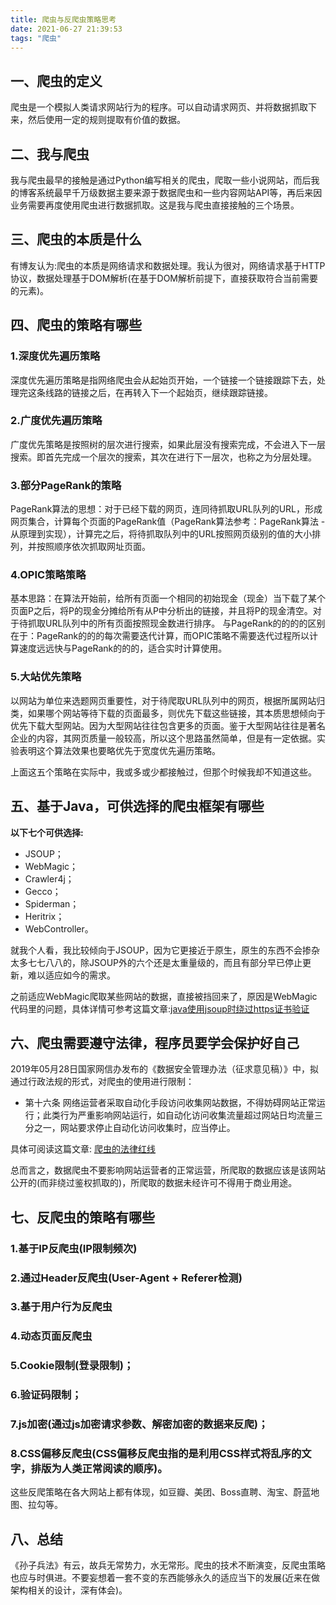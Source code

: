 ```yaml
---
title: 爬虫与反爬虫策略思考
date: 2021-06-27 21:39:53
tags: "爬虫"
---
```


## 一、爬虫的定义
爬虫是一个模拟人类请求网站行为的程序。可以自动请求网页、并将数据抓取下来，然后使用一定的规则提取有价值的数据。
<!--more-->

## 二、我与爬虫
我与爬虫最早的接触是通过Python编写相关的爬虫，爬取一些小说网站，而后我的博客系统最早千万级数据主要来源于数据爬虫和一些内容网站API等，再后来因业务需要再度使用爬虫进行数据抓取。这是我与爬虫直接接触的三个场景。

## 三、爬虫的本质是什么
有博友认为:爬虫的本质是网络请求和数据处理。我认为很对，网络请求基于HTTP协议，数据处理基于DOM解析(在基于DOM解析前提下，直接获取符合当前需要的元素)。

## 四、爬虫的策略有哪些

### 1.深度优先遍历策略
深度优先遍历策略是指网络爬虫会从起始页开始，一个链接一个链接跟踪下去，处理完这条线路的链接之后，在再转入下一个起始页，继续跟踪链接。

### 2.广度优先遍历策略
广度优先策略是按照树的层次进行搜索，如果此层没有搜索完成，不会进入下一层搜索。即首先完成一个层次的搜索，其次在进行下一层次，也称之为分层处理。

### 3.部分PageRank的策略
PageRank算法的思想：对于已经下载的网页，连同待抓取URL队列的URL，形成网页集合，计算每个页面的PageRank值（PageRank算法参考：PageRank算法 - 从原理到实现），计算完之后，将待抓取队列中的URL按照网页级别的值的大小排列，并按照顺序依次抓取网址页面。

### 4.OPIC策略策略
基本思路：在算法开始前，给所有页面一个相同的初始现金（现金）当下载了某个页面P之后，将P的现金分摊给所有从P中分析出的链接，并且将P的现金清空。对于待抓取URL队列中的所有页面按照现金数进行排序。
与PageRank的的的的区别在于：PageRank的的的每次需要迭代计算，而OPIC策略不需要迭代过程所以计算速度远远快与PageRank的的的，适合实时计算使用。

### 5.大站优先策略
以网站为单位来选题网页重要性，对于待爬取URL队列中的网页，根据所属网站归类，如果哪个网站等待下载的页面最多，则优先下载这些链接，其本质思想倾向于优先下载大型网站。因为大型网站往往包含更多的页面。鉴于大型网站往往是著名企业的内容，其网页质量一般较高，所以这个思路虽然简单，但是有一定依据。实验表明这个算法效果也要略优先于宽度优先遍历策略。

上面这五个策略在实际中，我或多或少都接触过，但那个时候我却不知道这些。

## 五、基于Java，可供选择的爬虫框架有哪些
**以下七个可供选择:**

- JSOUP；
- WebMagic；
- Crawler4j；
- Gecco；
- Spiderman；
- Heritrix；
- WebController。

就我个人看，我比较倾向于JSOUP，因为它更接近于原生，原生的东西不会掺杂太多七七八八的，除JSOUP外的六个还是太重量级的，而且有部分早已停止更新，难以适应如今的需求。

之前适应WebMagic爬取某些网站的数据，直接被挡回来了，原因是WebMagic代码里的问题，具体详情可参考这篇文章:[java使用jsoup时绕过https证书验证](https://youcongtech.com/2021/06/03/java%E4%BD%BF%E7%94%A8jsoup%E6%97%B6%E7%BB%95%E8%BF%87https%E8%AF%81%E4%B9%A6%E9%AA%8C%E8%AF%81/)

## 六、爬虫需要遵守法律，程序员要学会保护好自己
2019年05月28日国家网信办发布的《数据安全管理办法（征求意见稿）》中，拟通过行政法规的形式，对爬虫的使用进行限制：
- 第十六条 网络运营者采取自动化手段访问收集网站数据，不得妨碍网站正常运行；此类行为严重影响网站运行，如自动化访问收集流量超过网站日均流量三分之一，网站要求停止自动化访问收集时，应当停止。

具体可阅读这篇文章:
[爬虫的法律红线](https://zhuanlan.zhihu.com/p/66997586#:~:text=%E5%9C%A82019%E5%B9%B405%E6%9C%8828%E6%97%A5%E5%9B%BD%E5%AE%B6%E7%BD%91%E4%BF%A1%E5%8A%9E%E5%8F%91%E5%B8%83%E7%9A%84%E3%80%8A%E6%95%B0%E6%8D%AE%E5%AE%89%E5%85%A8%E7%AE%A1%E7%90%86%E5%8A%9E%E6%B3%95%EF%BC%88%E5%BE%81%E6%B1%82%E6%84%8F%E8%A7%81%E7%A8%BF%EF%BC%89%E3%80%8B%E4%B8%AD%EF%BC%8C%E6%8B%9F%E9%80%9A%E8%BF%87%E8%A1%8C%E6%94%BF%E6%B3%95%E8%A7%84%E7%9A%84%E5%BD%A2%E5%BC%8F%EF%BC%8C%E5%AF%B9%E7%88%AC%E8%99%AB%E7%9A%84%E4%BD%BF%E7%94%A8%E8%BF%9B%E8%A1%8C%E9%99%90%E5%88%B6%EF%BC%9A.%20%E7%AC%AC%E5%8D%81%E5%85%AD%E6%9D%A1%20%E7%BD%91%E7%BB%9C%E8%BF%90%E8%90%A5%E8%80%85%E9%87%87%E5%8F%96%E8%87%AA%E5%8A%A8%E5%8C%96%E6%89%8B%E6%AE%B5%E8%AE%BF%E9%97%AE%E6%94%B6%E9%9B%86%E7%BD%91%E7%AB%99%E6%95%B0%E6%8D%AE%EF%BC%8C%E4%B8%8D%E5%BE%97%E5%A6%A8%E7%A2%8D%E7%BD%91%E7%AB%99%E6%AD%A3%E5%B8%B8%E8%BF%90%E8%A1%8C%EF%BC%9B%E6%AD%A4%E7%B1%BB%E8%A1%8C%E4%B8%BA%E4%B8%A5%E9%87%8D%E5%BD%B1%E5%93%8D%E7%BD%91%E7%AB%99%E8%BF%90%E8%A1%8C%EF%BC%8C%E5%A6%82%E8%87%AA%E5%8A%A8%E5%8C%96%E8%AE%BF%E9%97%AE%E6%94%B6%E9%9B%86%E6%B5%81%E9%87%8F%E8%B6%85%E8%BF%87%E7%BD%91%E7%AB%99%E6%97%A5%E5%9D%87%E6%B5%81%E9%87%8F%E4%B8%89%E5%88%86%E4%B9%8B%E4%B8%80%EF%BC%8C%E7%BD%91%E7%AB%99%E8%A6%81%E6%B1%82%E5%81%9C%E6%AD%A2%E8%87%AA%E5%8A%A8%E5%8C%96%E8%AE%BF%E9%97%AE%E6%94%B6%E9%9B%86%E6%97%B6%EF%BC%8C%E5%BA%94%E5%BD%93%E5%81%9C%E6%AD%A2%E3%80%82.,%E5%9B%BD%E5%AE%B6%E4%BA%92%E8%81%94%E7%BD%91%E4%BF%A1%E6%81%AF%E5%8A%9E%E5%85%AC%E5%AE%A4%E5%85%B3%E4%BA%8E%E3%80%8A%E6%95%B0%E6%8D%AE%E5%AE%89%E5%85%A8%E7%AE%A1%E7%90%86%E5%8A%9E%E6%B3%95%EF%BC%88%E5%BE%81%E6%B1%82%E6%84%8F%E8%A7%81%E7%A8%BF%EF%BC%89%E3%80%8B%E5%85%AC%E5%BC%80%E5%BE%81%E6%B1%82%E6%84%8F%E8%A7%81%E7%9A%84%E9%80%9A%E7%9F%A5-%E4%B8%AD%E5%85%B1%E4%B8%AD%E5%A4%AE%E7%BD%91%E7%BB%9C%E5%AE%89%E5%85%A8%E5%92%8C%E4%BF%A1%E6%81%AF%E5%8C%96%E5%A7%94%E5%91%98%E4%BC%9A%E5%8A%9E%E5%85%AC%E5%AE%A4%20%E2%80%8Bwww.cac.gov.cn.%20%E6%AD%A4%E5%89%8D%EF%BC%8C%E6%AD%A3%E5%A5%BD%E6%96%B0%E5%8D%8E%E7%A4%BE%E7%9A%84%E6%8A%A5%E9%81%93%E4%BA%86%E4%B8%80%E5%AE%B6%E5%A4%A7%E8%82%86%E9%80%9A%E8%BF%87%E7%88%AC%E8%99%AB%E8%8E%B7%E5%8F%96%E4%B8%AA%E4%BA%BA%E4%BF%A1%E6%81%AF%E7%9A%84%E6%A1%88%E4%BE%8B%EF%BC%9A.%20%E5%8C%97%E4%BA%AC%E8%AD%A6%E6%96%B9%E8%BF%91%E6%9C%9F%E7%A0%B4%E8%8E%B7%E5%A4%87%E5%8F%97%E5%85%B3%E6%B3%A8%E7%9A%84%E5%B7%A7%E8%BE%BE%E7%A7%91%E6%8A%80%E9%9D%9E%E6%B3%95%E8%8E%B7%E5%8F%96%E8%AE%A1%E7%AE%97%E6%9C%BA%E4%BF%A1%E6%81%AF%E7%B3%BB%E7%BB%9F%E6%95%B0%E6%8D%AE%E6%A1%88%E3%80%82.)

总而言之，数据爬虫不要影响网站运营者的正常运营，所爬取的数据应该是该网站公开的(而非绕过鉴权抓取的)，所爬取的数据未经许可不得用于商业用途。

## 七、反爬虫的策略有哪些

### 1.基于IP反爬虫(IP限制频次)

### 2.通过Header反爬虫(User-Agent + Referer检测)

### 3.基于用户行为反爬虫

### 4.动态页面反爬虫

### 5.Cookie限制(登录限制)；

### 6.验证码限制；

### 7.js加密(通过js加密请求参数、解密加密的数据来反爬)；

### 8.CSS偏移反爬虫(CSS偏移反爬虫指的是利用CSS样式将乱序的文字，排版为人类正常阅读的顺序)。

这些反爬策略在各大网站上都有体现，如豆瓣、美团、Boss直聘、淘宝、蔚蓝地图、拉勾等。

## 八、总结
《孙子兵法》有云，故兵无常势力，水无常形。爬虫的技术不断演变，反爬虫策略也应与时俱进。不要妄想着一套不变的东西能够永久的适应当下的发展(近来在做架构相关的设计，深有体会)。